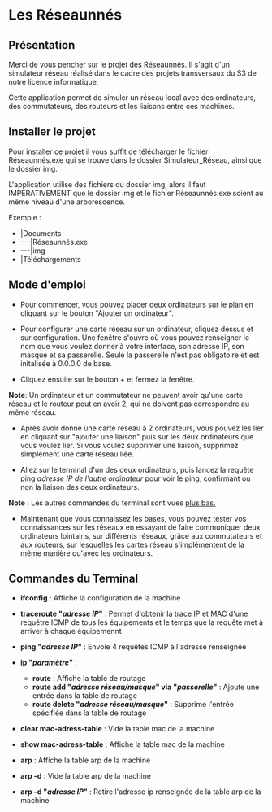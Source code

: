 # Les Réseaunnés

## Présentation

Merci de vous pencher sur le projet des Réseaunnés. Il s'agit d'un simulateur réseau réalisé dans le cadre des projets transversaux du S3 de notre licence informatique. 

Cette application permet de simuler un réseau local avec des ordinateurs, des commutateurs, des routeurs et les liaisons entre ces machines. 


## Installer le projet

Pour installer ce projet il vous suffit de télécharger le fichier Réseaunnés.exe qui se trouve dans le dossier Simulateur_Réseau, ainsi que le dossier img.

L'application utilise des fichiers du dossier img, alors il faut IMPÉRATIVEMENT que le dossier img et le fichier Réseaunnés.exe soient au même niveau d'une arborescence. 

Exemple : 
- |Documents
- ---|Réseaunnés.exe
- ---|img
- |Téléchargements

## Mode d'emploi

- Pour commencer, vous pouvez placer deux ordinateurs sur le plan en cliquant sur le bouton "Ajouter un ordinateur". 

- Pour configurer une carte réseau sur un ordinateur, cliquez dessus et sur configuration. Une fenêtre s'ouvre où vous pouvez renseigner le nom que vous voulez donner à votre interface, son adresse IP, son masque et sa passerelle. Seule la passerelle n'est pas obligatoire et est initalisée à 0.0.0.0 de base.

- Cliquez ensuite sur le bouton + et fermez la fenêtre. 

**Note**: Un ordinateur et un commutateur ne peuvent avoir qu'une carte réseau et le routeur peut en avoir 2, qui ne doivent pas correspondre au même réseau. 

- Après avoir donné une carte réseau à 2 ordinateurs, vous pouvez les lier en cliquant sur "ajouter une liaison" puis sur les deux ordinateurs que vous voulez lier. Si vous voulez supprimer une liaison, supprimez simplement une carte réseau liée.

- Allez sur le terminal d'un des deux ordinateurs, puis lancez la requête ping *adresse IP de l'autre ordinateur* pour voir le ping, confirmant ou non la liaison des deux ordinateurs.

**Note** : Les autres commandes du terminal sont vues [plus bas.](#commandes-du-terminal)

- Maintenant que vous connaissez les bases, vous pouvez tester vos connaissances sur les réseaux en essayant de faire communiquer deux ordinateurs lointains, sur différents réseaux, grâce aux commutateurs et aux routeurs, sur lesquelles les cartes réseau s'implémentent de la même manière qu'avec les ordinateurs.




## Commandes du Terminal

- **ifconfig** : Affiche la configuration de la machine

- **traceroute "_adresse IP_"** : Permet d'obtenir la trace IP et MAC d'une requêtre ICMP de tous les équipements et le temps que la requête met à arriver à chaque équipemennt

- **ping "_adresse IP_"** : Envoie 4 requêtes ICMP à l'adresse renseignée

- **ip "_paramètre_"** : 
    - **route** : Affiche la table de routage
    - **route add "_adresse réseau/masque_" via "_passerelle_"** : Ajoute une entrée dans la table de routage
    - **route delete "_adresse réseau/masque_"** : Supprime l'entrée spécifiée dans la table de routage

- **clear mac-adress-table** : Vide la table mac de la machine

- **show mac-adress-table** : Affiche la table mac de la machine

- **arp** : Affiche la table arp de la machine 

- **arp -d** : Vide la table arp de la machine

- **arp -d "_adresse IP_"** : Retire l'adresse ip renseignée de la table arp de la machine
